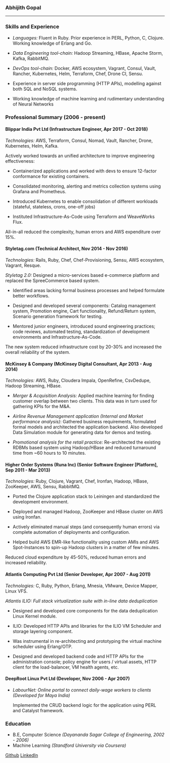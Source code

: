 ### Abhijith Gopal

---
### Skills and Experience

* *Languages:* Fluent in Ruby. Prior experience in PERL, Python, C, Clojure. Working knowledge of Erlang and Go.

* *Data Engineering tool-chain:* Hadoop Streaming, HBase, Apache Storm, Kafka, RabbitMQ.

* *DevOps tool-chain:* Docker, AWS ecosystem, Vagrant, Consul, Vault, Rancher, Kubernetes, Helm, Terraform, Chef, Drone CI, Sensu.

* Experience in server side programming (HTTP APIs), modelling against both SQL and NoSQL systems.

* Working knowledge of machine learning and rudimentary understanding of Neural Networks

### Professional Summary  (2006 - present)

#### Blippar India Pvt Ltd (Infrastructure Engineer, Apr 2017 - Oct 2018)
*Technologies:* AWS, Terraform, Consul, Nomad, Vault, Rancher, Drone, Kubernetes, Helm, Kafka.

Actively worked towards an unified architecture to improve engineering effectiveness:

 * Containerized applications and worked with devs to ensure 12-factor conformance for existing containers.

 * Consolidated monitoring, alerting and metrics collection systems using Grafana and Prometheus.

 * Introduced Kubernetes to enable consolidation of different workloads (stateful, stateless, crons, one-off jobs)

 * Instituted Infrastructure-As-Code using Terraform and WeaveWorks Flux.

All-in-all reduced the complexity, human errors and AWS expenditure over 15%.

#### Styletag.com (Technical Architect, Nov 2014 - Nov 2016)
*Technologies:* Rails, Ruby, Chef, Chef-Provisioning, Sensu, AWS ecosystem, Vagrant, Resque.

*Styletag 2.0:* Designed a micro-services based e-commerce platform and replaced the SpreeCommerce based system.

  * Identified areas lacking formal business processes and helped formulate better workflows.

  * Designed and developed several components: Catalog management system, Promotion engine, Cart functionality, Refund/Return system, Scenario generation framework for testing.

  * Mentored junior engineers, introduced sound engineering practices; code reviews, automated testing, standardization of development environments and Infrastructure-As-Code.

The new system reduced infrastructure cost by 20-30% and increased the overall reliability of the system.

#### McKinsey & Company (McKinsey Digital Consultant, Apr 2013 - Aug 2014)
*Technologies:* AWS, Ruby, Cloudera Impala, OpenRefine, CsvDedupe, Hadoop Streaming, HBase.

* *Merger & Acquisition Analysis:* Applied machine learning for finding customer overlap between two clients. This data was in turn used for gathering KPIs for the M&A.

* *Airline Revenue Management application (Internal and Market performance analysis)*: Gathered business requirements, formulated formal models and architected the application backend. Also developed Data Simulation module for generating data for demos and testing.

* *Promotional analysis for the retail practice:* Re-architected the existing RDBMs based system using Hadoop/HBase and reduced turnaround time from ~60 hours to 10 minutes.

#### Higher Order Systems (Runa Inc) (Senior Software Engineer [Platform], Sep 2011 - Mar 2013)

*Technologies:* Ruby, Clojure, Vagrant, Chef, Ironfan, Hadoop, HBase, ZooKeeper, AWS, Sensu, RabbitMQ.

* Ported the Clojure application stack to Leiningen and standardized the development environment.

* Deployed and managed Hadoop, ZooKeeper and HBase cluster on AWS using Ironfan.

* Actively eliminated manual steps (and consequently human errors) via complete automation of deployments and configuration.

* Helped build AWS EMR-like functionality using custom AMIs and AWS Spot-Instances to spin-up Hadoop clusters in a matter of few minutes.

Reduced cloud expenditure by 45-50%, reduced human errors and increased reliability.

#### Atlantis Computing Pvt Ltd (Senior Developer, Apr 2007 - Aug 2011)

*Technologies:* C, Ruby, Python, Erlang, Mnesia, VMware, Device Mapper, Linux VFS.

*Atlantis ILIO: Full stack virtualization suite with in-line data deduplication*

  * Designed and developed core components for the data deduplication Linux Kernel module.

  * ILIO: Developed HTTP APIs and libraries for the ILIO VM Scheduler and storage layering component.

  * Was instrumental in re-architecting and prototyping the virtual machine scheduler using Erlang/OTP.

  * Designed and developed backend code and HTTP APIs for the administration console; policy engine for users / virtual assets, HTTP client for the load-balancer, VM health agents, etc.


#### DeepRoot Linux Pvt Ltd (Developer, Nov 2006 - Apr 2007)

* *LabourNet: Online portal to connect daily-wage workers to clients (Developed for Maya India)*

  Implemented the CRUD backend logic for the application using PERL and Catalyst framework.

### Education

* B.E, Computer Science *(Dayananda Sagar College of Engineering, 2002 - 2006)*
* Machine Learning *(Standford University via Coursera)*

[Github](https://github.com/abhijith) [LinkedIn](https://www.linkedin.com/in/abhijithg)
